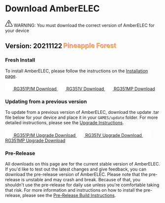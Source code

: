 # Download AmberELEC

<div class="alert alert-warning download-warning"><svg xmlns="http://www.w3.org/2000/svg" width="24" height="24" fill="currentColor" class="bi bi-exclamation-triangle" viewBox="0 0 16 16">
  <path d="M7.938 2.016A.13.13 0 0 1 8.002 2a.13.13 0 0 1 .063.016.146.146 0 0 1 .054.057l6.857 11.667c.036.06.035.124.002.183a.163.163 0 0 1-.054.06.116.116 0 0 1-.066.017H1.146a.115.115 0 0 1-.066-.017.163.163 0 0 1-.054-.06.176.176 0 0 1 .002-.183L7.884 2.073a.147.147 0 0 1 .054-.057zm1.044-.45a1.13 1.13 0 0 0-1.96 0L.165 13.233c-.457.778.091 1.767.98 1.767h13.713c.889 0 1.438-.99.98-1.767L8.982 1.566z"/>
  <path d="M7.002 12a1 1 0 1 1 2 0 1 1 0 0 1-2 0zM7.1 5.995a.905.905 0 1 1 1.8 0l-.35 3.507a.552.552 0 0 1-1.1 0L7.1 5.995z"/>
</svg> WARNING: You must download the correct version of AmberELEC for your device</div>

## Version: 20211122 <span style="color: #EEC448;text-shadow: -1px -1px #E944D7;">Pineapple Forest</span>

### Fresh Install

To install AmberELEC, please follow the instructions on the [Installation page](Installation).

<a class="btn btn-download" href="https://github.com/AmberELEC/AmberELEC/releases/download/20211122/351ELEC-RG351P.aarch64-20211122.img.gz">
	<img src="images/download-arrow.svg" alt="Download Arrow" style="width: 24px; height: 24px"/>
	RG351P/M Download
</a>
<a class="btn btn-download" href="https://github.com/AmberELEC/AmberELEC/releases/download/20211122/351ELEC-RG351V.aarch64-20211122.img.gz">
	<img src="images/download-arrow.svg" alt="Download Arrow" style="width: 24px; height: 24px"/>
	RG351V Download
</a>
<a class="btn btn-download" href="https://github.com/AmberELEC/AmberELEC/releases/download/20211122/351ELEC-RG351MP.aarch64-20211122.img.gz">
	<img src="images/download-arrow.svg" alt="Download Arrow" style="width: 24px; height: 24px"/>
	RG351MP Download
</a>

### Updating from a previous version

To update from a previous version of AmberELEC, download the update .tar file below for your device and place it in your `GAMES/update` folder. For more detailed instructions, please see the [Upgrade Instructions](Installation#upgrading).

<a class="btn btn-download" href="https://github.com/AmberELEC/AmberELEC/releases/download/20211122/351ELEC-RG351P.aarch64-20211122.tar">
	<img src="images/download-arrow.svg" alt="Download Upgrade Arrow" style="width: 24px; height: 24px"/>
	RG351P/M Upgrade Download
</a>
<a class="btn btn-download" href="https://github.com/AmberELEC/AmberELEC/releases/download/20211122/351ELEC-RG351V.aarch64-20211122.tar">
	<img src="images/download-arrow.svg" alt="Download Upgrade Arrow" style="width: 24px; height: 24px"/>
	RG351V Upgrade Download
</a>
<a class="btn btn-download" href="https://github.com/AmberELEC/AmberELEC/releases/download/20211122/351ELEC-RG351MP.aarch64-20211122.tar">
	<img src="images/download-arrow.svg" alt="Download Upgrade Arrow" style="width: 24px; height: 24px"/>
	RG351MP Upgrade Download
</a>

### Pre-Release

All downloads on this page are for the current stable version of AmberELEC. If you'd like to test out the latest changes and give feedback, you can download the pre-release version of AmberELEC. Please note that the pre-release is unstable and may crash and break. Because of that, you shouldn't use the pre-release for daily use unless you're comfortable taking that risk. For more information and instructions on how to install the pre-release, please see the [Pre-Release Build Instructions](Contributing-to-AmberELEC#pre-release-builds).
